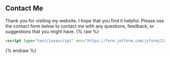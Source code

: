 ## Contact Me

Thank you for visiting my website. I hope that you find it helpful. Please use the contact form below to contact me with any questions, feedback, or suggestions that you might have.
{% raw %}
```html
<script type="text/javascript" src="https://form.jotform.com/jsform/211070821161138"></script>
```
{% endraw %}

